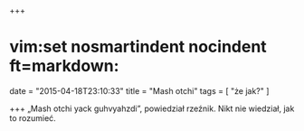 +++
# vim:set nosmartindent nocindent ft=markdown:
date = "2015-04-18T23:10:33"
title = "Mash otchi"
tags = [ "że jak?" ]

+++
„Mash otchi yack guhvyahzdi”, powiedział rzeźnik. Nikt nie wiedział, jak to
rozumieć.
<!--more-->

